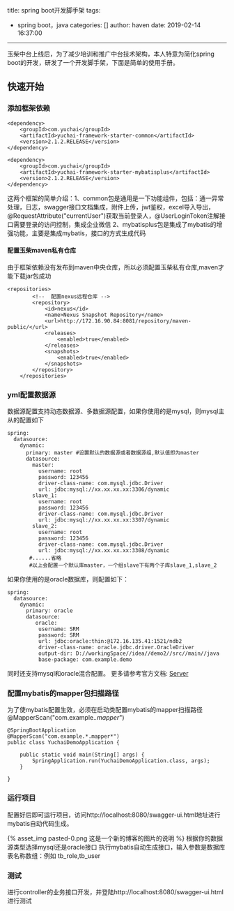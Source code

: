 title: spring boot开发脚手架
tags:
  - spring boot，java
categories: []
author: haven
date: 2019-02-14 16:37:00
---
玉柴中台上线后，为了减少培训和推广中台技术架构，本人特意为简化spring boot的开发，研发了一个开发脚手架，下面是简单的使用手册。

## 快速开始

### 添加框架依赖

``` 
<dependency>
	<groupId>com.yuchai</groupId>
	<artifactId>yuchai-framework-starter-common</artifactId>
	<version>2.1.2.RELEASE</version>
</dependency>

<dependency>
	<groupId>com.yuchai</groupId>
	<artifactId>yuchai-framework-starter-mybatisplus</artifactId>
	<version>2.1.2.RELEASE</version>
</dependency>
```

这两个框架的简单介绍：1、common包是通用是一下功能组件，包括：通一异常处理，日志，swagger接口文档集成，附件上传，jwt鉴权，excel导入导出，@RequestAttribute("currentUser")获取当前登录人，@UserLoginToken注解接口需要登录的访问控制，集成企业微信
2、mybatisplus包是集成了mybatis的增强功能，主要是集成mybatis，接口的方式生成代码
#### 配置玉柴maven私有仓库
由于框架依赖没有发布到maven中央仓库，所以必须配置玉柴私有仓库,maven才能下载jar包成功
```
<repositories>
        <!--  配置nexus远程仓库 -->
        <repository>
            <id>nexus</id>
            <name>Nexus Snapshot Repository</name>
            <url>http://172.16.90.84:8081/repository/maven-public/</url>
            <releases>
                <enabled>true</enabled>
            </releases>
            <snapshots>
                <enabled>true</enabled>
            </snapshots>
        </repository>
    </repositories>
```

### yml配置数据源
数据源配置支持动态数据源、多数据源配置，如果你使用的是mysql，则mysql主从的配置如下
``` 
spring:
  datasource:
    dynamic:
      primary: master #设置默认的数据源或者数据源组,默认值即为master
      datasource:
        master:
          username: root
          password: 123456
          driver-class-name: com.mysql.jdbc.Driver
          url: jdbc:mysql://xx.xx.xx.xx:3306/dynamic
        slave_1:
          username: root
          password: 123456
          driver-class-name: com.mysql.jdbc.Driver
          url: jdbc:mysql://xx.xx.xx.xx:3307/dynamic
        slave_2:
          username: root
          password: 123456
          driver-class-name: com.mysql.jdbc.Driver
          url: jdbc:mysql://xx.xx.xx.xx:3308/dynamic
       #......省略
       #以上会配置一个默认库master，一个组slave下有两个子库slave_1,slave_2
```
如果你使用的是oracle数据库，则配置如下：
```
spring:
  datasource:
    dynamic:
      primary: oracle
      datasource:
         oracle:
          username: SRM
          password: SRM
          url: jdbc:oracle:thin:@172.16.135.41:1521/ndb2
          driver-class-name: oracle.jdbc.driver.OracleDriver
          output-dir: D://workingSpace//idea//demo2//src//main//java
          base-package: com.example.demo
```
同时还支持mysql和oracle混合配置。
更多请参考官方文档: [Server](http://blog.mybatis.org/)

### 配置mybatis的mapper包扫描路径
为了使mybatis配置生效，必须在启动类配置mybatis的mapper扫描路径@MapperScan("com.example.*.mapper*")
``` 
@SpringBootApplication
@MapperScan("com.example.*.mapper*")
public class YuchaiDemoApplication {

    public static void main(String[] args) {
        SpringApplication.run(YuchaiDemoApplication.class, args);
    }

}
```



### 运行项目
配置好后即可运行项目，访问http://localhost:8080/swagger-ui.html地址进行mybatis自动代码生成。

{% asset_img pasted-0.png 这是一个新的博客的图片的说明 %}
根据你的数据源类型选择mysql还是oracle接口
执行mybatis自动生成接口，输入参数是数据库表名称数组：例如 tb_role,tb_user


### 测试
进行controller的业务接口开发，并登陆http://localhost:8080/swagger-ui.html进行测试